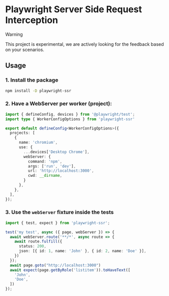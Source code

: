 # Playwright Server Side Request Interception

> [!WARNING]
This project is experimental, we are actively looking for the feedback based on your scenarios.

## Usage

### 1. Install the package

```bash
npm install -D playwright-ssr
```

### 2. Have a WebServer per worker (project):

```ts
import { defineConfig, devices } from '@playwright/test';
import type { WorkerConfigOptions } from 'playwright-ssr'

export default defineConfig<WorkerConfigOptions>({
  projects: [
    {
      name: 'chromium',
      use: {
        ...devices['Desktop Chrome'],
        webServer: {
          command: 'npm',
          args: ['run', 'dev'],
          url: 'http://localhost:3000',
          cwd: __dirname,
        }
      },
    },
  ],
});
```

### 3. Use the `webServer` fixture inside the tests

```ts
import { test, expect } from 'playwright-ssr';

test('my test', async ({ page, webServer }) => {
  await webServer.route('**/*', async route => {
    await route.fulfill({
      status: 200,
      json: [{ id: 1, name: 'John' }, { id: 2, name: 'Doe' }],
    })
  });
  await page.goto("http://localhost:3000")
  await expect(page.getByRole('listitem')).toHaveText([
    'John',
    'Doe',
  ])
});
```
